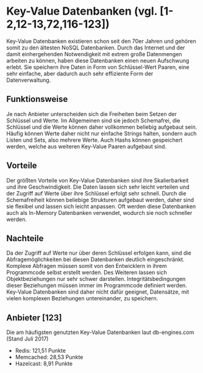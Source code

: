 # Key-Value Datenbanken (vgl. [1-2,12-13,72,116-123])
Key-Value Datenbanken existieren schon seit den 70er Jahren und gehören somit zu den ältesten NoSQL Datenbanken. Durch das Internet und der damit einhergehenden Notwendigkeit mit extrem große Datenmengen arbeiten zu können, haben diese Datenbanken einen neuen Aufschwung erlebt. Sie speichern ihre Daten in Form von Schlüssel-Wert Paaren, eine sehr einfache, aber dadurch auch sehr effiziente Form der Datenverwaltung. 

## Funktionsweise
Je nach Anbieter unterscheiden sich die Freiheiten beim Setzen der Schlüssel und Werte. Im Allgemeinen sind sie jedoch Schemafrei, die Schlüssel und die Werte können daher vollkommen beliebig aufgebaut sein. Häufig können Werte daher nicht nur einfache Strings halten, sondern auch Listen und Sets, also mehrere Werte. Auch Hashs können gespeichert werden, welche aus weiteren Key-Value Paaren aufgebaut sind.  

## Vorteile
Der größten Vorteile von Key-Value Datenbanken sind ihre Skalierbarkeit und ihre Geschwindigkeit. Die Daten lassen sich sehr leicht verteilen und der Zugriff auf Werte über ihre Schlüssel erfolgt sehr schnell. Durch die Schemafreiheit können beliebige Strukturen aufgebaut werden, daher sind sie flexibel und lassen sich leicht anpassen. Oft werden diese Datenbanken auch als In-Memory Datenbanken verwendet, wodurch sie noch schneller werden.

## Nachteile
Da der Zugriff auf Werte nur über deren Schlüssel erfolgen kann, sind die Abfragemöglichkeiten bei diesen Datenbanken deutlich eingeschränkt. Komplexe Abfragen müssen somit von den Entwicklern in ihrem Programmcode selbst erstellt werden. Des Weiteren lassen sich Objektbeziehungen nur sehr schwer darstellen. Integritätsbedingungen dieser Beziehungen müssen immer im Programmcode definiert werden. Key-Value Datenbanken sind daher nicht dafür geeignet, Datensätze, mit vielen komplexen Beziehungen untereinander, zu speichern. 

## Anbieter [123]
Die am häufigsten genutzten Key-Value Datenbanken laut db-engines.com (Stand Juli 2017)

* Redis: 121,51 Punkte
* Memcached: 28,53 Punkte
* Hazelcast: 8,91 Punkte